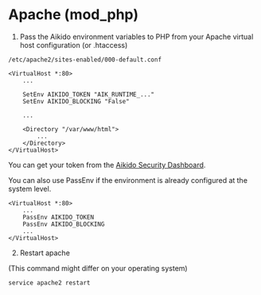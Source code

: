 # Apache (mod_php)

1. Pass the Aikido environment variables to PHP from your Apache virtual host configuration (or .htaccess)

`/etc/apache2/sites-enabled/000-default.conf`
```
<VirtualHost *:80>
    ...
    
    SetEnv AIKIDO_TOKEN "AIK_RUNTIME_..."
    SetEnv AIKIDO_BLOCKING "False"

    ...

    <Directory "/var/www/html">
        ...
    </Directory>
</VirtualHost>
```

You can get your token from the [Aikido Security Dashboard](https://help.aikido.dev/doc/creating-an-aikido-zen-firewall-token/doc6vRJNzC4u).

You can also use PassEnv if the environment is already configured at the system level.
```
<VirtualHost *:80>
    ...
    PassEnv AIKIDO_TOKEN
    PassEnv AIKIDO_BLOCKING
    ...
</VirtualHost>
```

2. Restart apache

(This command might differ on your operating system)

`service apache2 restart`
